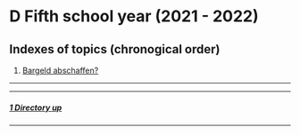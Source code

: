 # D Fifth school year (2021 - 2022)

Indexes of topics (chronogical order)
-------------------------------------

1. [Bargeld abschaffen?](./BargeldAbschaffen_Ideen.md)

----
----

##### [1 Directory up](./../README.md)

----
